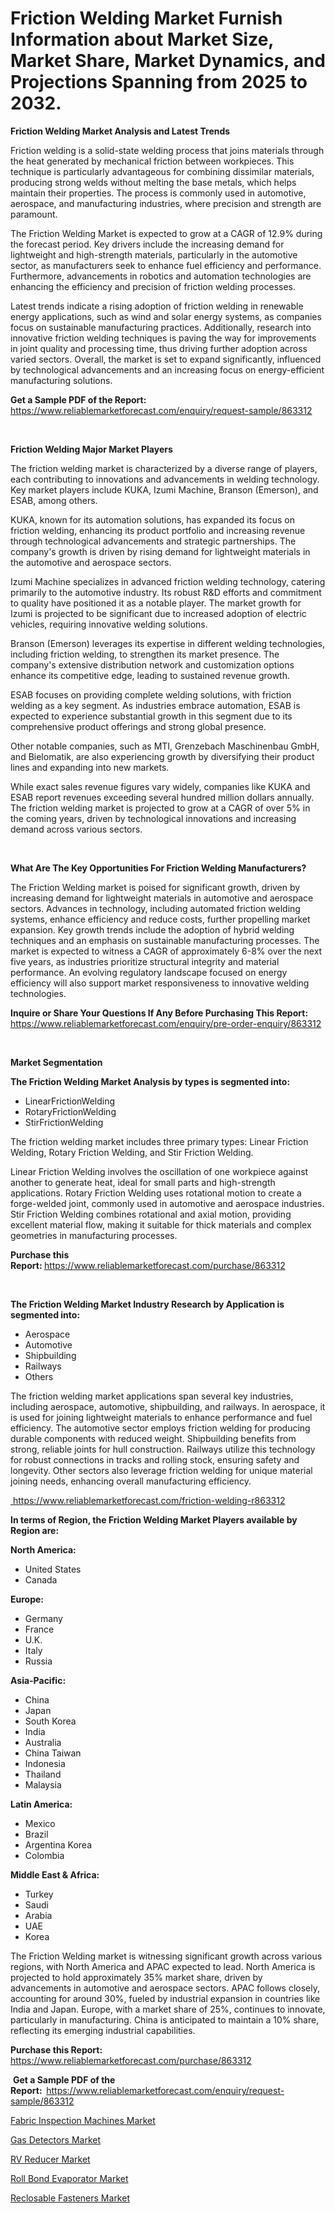 <p><h1>Friction Welding Market Furnish Information about Market Size, Market Share, Market Dynamics, and Projections Spanning from 2025 to 2032.</h1></p><p><strong>Friction Welding Market Analysis and Latest Trends</strong></p>
<p><p>Friction welding is a solid-state welding process that joins materials through the heat generated by mechanical friction between workpieces. This technique is particularly advantageous for combining dissimilar materials, producing strong welds without melting the base metals, which helps maintain their properties. The process is commonly used in automotive, aerospace, and manufacturing industries, where precision and strength are paramount.</p><p>The Friction Welding Market is expected to grow at a CAGR of 12.9% during the forecast period. Key drivers include the increasing demand for lightweight and high-strength materials, particularly in the automotive sector, as manufacturers seek to enhance fuel efficiency and performance. Furthermore, advancements in robotics and automation technologies are enhancing the efficiency and precision of friction welding processes.</p><p>Latest trends indicate a rising adoption of friction welding in renewable energy applications, such as wind and solar energy systems, as companies focus on sustainable manufacturing practices. Additionally, research into innovative friction welding techniques is paving the way for improvements in joint quality and processing time, thus driving further adoption across varied sectors. Overall, the market is set to expand significantly, influenced by technological advancements and an increasing focus on energy-efficient manufacturing solutions.</p></p>
<p><strong>Get a Sample PDF of the Report:&nbsp;</strong> <a href="https://www.reliablemarketforecast.com/enquiry/request-sample/863312?utm_campaign=2011&utm_medium=2&utm_source=Github&utm_content=ia&utm_term=08042025&utm_id=friction-welding">https://www.reliablemarketforecast.com/enquiry/request-sample/863312</a></p>
<p>&nbsp;</p>
<p><strong>Friction Welding Major Market Players</strong></p>
<p><p>The friction welding market is characterized by a diverse range of players, each contributing to innovations and advancements in welding technology. Key market players include KUKA, Izumi Machine, Branson (Emerson), and ESAB, among others. </p><p>KUKA, known for its automation solutions, has expanded its focus on friction welding, enhancing its product portfolio and increasing revenue through technological advancements and strategic partnerships. The company's growth is driven by rising demand for lightweight materials in the automotive and aerospace sectors.</p><p>Izumi Machine specializes in advanced friction welding technology, catering primarily to the automotive industry. Its robust R&D efforts and commitment to quality have positioned it as a notable player. The market growth for Izumi is projected to be significant due to increased adoption of electric vehicles, requiring innovative welding solutions.</p><p>Branson (Emerson) leverages its expertise in different welding technologies, including friction welding, to strengthen its market presence. The company's extensive distribution network and customization options enhance its competitive edge, leading to sustained revenue growth.</p><p>ESAB focuses on providing complete welding solutions, with friction welding as a key segment. As industries embrace automation, ESAB is expected to experience substantial growth in this segment due to its comprehensive product offerings and strong global presence.</p><p>Other notable companies, such as MTI, Grenzebach Maschinenbau GmbH, and Bielomatik, are also experiencing growth by diversifying their product lines and expanding into new markets.</p><p>While exact sales revenue figures vary widely, companies like KUKA and ESAB report revenues exceeding several hundred million dollars annually. The friction welding market is projected to grow at a CAGR of over 5% in the coming years, driven by technological innovations and increasing demand across various sectors.</p></p>
<p>&nbsp;</p>
<p><strong>What Are The Key Opportunities For Friction Welding Manufacturers?</strong></p>
<p><p>The Friction Welding market is poised for significant growth, driven by increasing demand for lightweight materials in automotive and aerospace sectors. Advances in technology, including automated friction welding systems, enhance efficiency and reduce costs, further propelling market expansion. Key growth trends include the adoption of hybrid welding techniques and an emphasis on sustainable manufacturing processes. The market is expected to witness a CAGR of approximately 6-8% over the next five years, as industries prioritize structural integrity and material performance. An evolving regulatory landscape focused on energy efficiency will also support market responsiveness to innovative welding technologies.</p></p>
<p><strong>Inquire or Share Your Questions If Any Before Purchasing This Report:</strong> <a href="https://www.reliablemarketforecast.com/enquiry/pre-order-enquiry/863312?utm_campaign=2011&utm_medium=2&utm_source=Github&utm_content=ia&utm_term=08042025&utm_id=friction-welding">https://www.reliablemarketforecast.com/enquiry/pre-order-enquiry/863312</a></p>
<p>&nbsp;</p>
<p><strong>Market Segmentation</strong></p>
<p><strong>The Friction Welding Market Analysis by types is segmented into:</strong></p>
<p><ul><li>LinearFrictionWelding</li><li>RotaryFrictionWelding</li><li>StirFrictionWelding</li></ul></p>
<p><p>The friction welding market includes three primary types: Linear Friction Welding, Rotary Friction Welding, and Stir Friction Welding. </p><p>Linear Friction Welding involves the oscillation of one workpiece against another to generate heat, ideal for small parts and high-strength applications. Rotary Friction Welding uses rotational motion to create a forge-welded joint, commonly used in automotive and aerospace industries. Stir Friction Welding combines rotational and axial motion, providing excellent material flow, making it suitable for thick materials and complex geometries in manufacturing processes.</p></p>
<p><strong>Purchase this Report:&nbsp;</strong><a href="https://www.reliablemarketforecast.com/purchase/863312?utm_campaign=2011&utm_medium=2&utm_source=Github&utm_content=ia&utm_term=08042025&utm_id=friction-welding">https://www.reliablemarketforecast.com/purchase/863312</a></p>
<p>&nbsp;</p>
<p><strong>The Friction Welding Market Industry Research by Application is segmented into:</strong></p>
<p><ul><li>Aerospace</li><li>Automotive</li><li>Shipbuilding</li><li>Railways</li><li>Others</li></ul></p>
<p><p>The friction welding market applications span several key industries, including aerospace, automotive, shipbuilding, and railways. In aerospace, it is used for joining lightweight materials to enhance performance and fuel efficiency. The automotive sector employs friction welding for producing durable components with reduced weight. Shipbuilding benefits from strong, reliable joints for hull construction. Railways utilize this technology for robust connections in tracks and rolling stock, ensuring safety and longevity. Other sectors also leverage friction welding for unique material joining needs, enhancing overall manufacturing efficiency.</p></p>
<p><a href="https://www.reliablemarketforecast.com/friction-welding-r863312?utm_campaign=2011&utm_medium=2&utm_source=Github&utm_content=ia&utm_term=08042025&utm_id=friction-welding">&nbsp;https://www.reliablemarketforecast.com/friction-welding-r863312</a></p>
<p><strong>In terms of Region, the Friction Welding Market Players available by Region are:</strong></p>
<p>
    <p> <strong> North America: </strong>
        <ul>
            <li>United States</li>
            <li>Canada</li>
        </ul>
        </p> 
    <p> <strong> Europe: </strong>
        <ul>
            <li>Germany</li>
            <li>France</li>
            <li>U.K.</li>
            <li>Italy</li>
            <li>Russia</li>
        </ul>
        </p> 
    <p> <strong> Asia-Pacific: </strong>
        <ul>
            <li>China</li>
            <li>Japan</li>
            <li>South Korea</li>
            <li>India</li>
            <li>Australia</li>
            <li>China Taiwan</li>
            <li>Indonesia</li>
            <li>Thailand</li>
            <li>Malaysia</li>
        </ul>
        </p> 
    <p> <strong> Latin America: </strong>
        <ul>
            <li>Mexico</li>
            <li>Brazil</li>
            <li>Argentina Korea</li>
            <li>Colombia</li>
        </ul>
        </p> 
    <p> <strong> Middle East & Africa: </strong>
        <ul>
            <li>Turkey</li>
            <li>Saudi</li>
            <li>Arabia</li>
            <li>UAE</li>
            <li>Korea</li>
        </ul>
    </p>
    </p>
<p><p>The Friction Welding market is witnessing significant growth across various regions, with North America and APAC expected to lead. North America is projected to hold approximately 35% market share, driven by advancements in automotive and aerospace sectors. APAC follows closely, accounting for around 30%, fueled by industrial expansion in countries like India and Japan. Europe, with a market share of 25%, continues to innovate, particularly in manufacturing. China is anticipated to maintain a 10% share, reflecting its emerging industrial capabilities.</p></p>
<p><strong>Purchase this Report: </strong><a href="https://www.reliablemarketforecast.com/purchase/863312?utm_campaign=2011&utm_medium=2&utm_source=Github&utm_content=ia&utm_term=08042025&utm_id=friction-welding">https://www.reliablemarketforecast.com/purchase/863312</a></p>
<p>&nbsp;<strong>Get a Sample PDF of the Report:&nbsp;&nbsp;</strong><a href="https://www.reliablemarketforecast.com/enquiry/request-sample/863312?utm_campaign=2011&utm_medium=2&utm_source=Github&utm_content=ia&utm_term=08042025&utm_id=friction-welding">https://www.reliablemarketforecast.com/enquiry/request-sample/863312</a></p>
<p><strong></strong></p>
<p><p><a href="https://github.com/szaszgrychkq/Market-Research-Report-List-1/blob/main/fabric-inspection-machines-market.md?utm_campaign=2011&utm_medium=2&utm_source=Github&utm_content=ia&utm_term=08042025&utm_id=friction-welding">Fabric Inspection Machines Market</a></p><p><a href="https://github.com/moroesarta/Market-Research-Report-List-1/blob/main/gas-detectors-market.md?utm_campaign=2011&utm_medium=2&utm_source=Github&utm_content=ia&utm_term=08042025&utm_id=friction-welding">Gas Detectors Market</a></p><p><a href="https://github.com/seherlouize/Market-Research-Report-List-1/blob/main/rv-reducer-market.md?utm_campaign=2011&utm_medium=2&utm_source=Github&utm_content=ia&utm_term=08042025&utm_id=friction-welding">RV Reducer Market</a></p><p><a href="https://github.com/delcirodda4f/Market-Research-Report-List-1/blob/main/roll-bond-evaporator-market.md?utm_campaign=2011&utm_medium=2&utm_source=Github&utm_content=ia&utm_term=08042025&utm_id=friction-welding">Roll Bond Evaporator Market</a></p><p><a href="https://github.com/sadaandilou/Market-Research-Report-List-1/blob/main/reclosable-fasteners-market.md?utm_campaign=2011&utm_medium=2&utm_source=Github&utm_content=ia&utm_term=08042025&utm_id=friction-welding">Reclosable Fasteners Market</a></p></p>